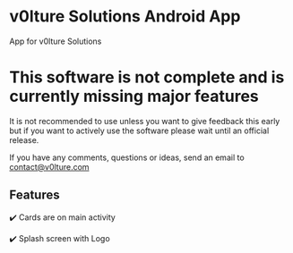 # v0lture Solutions Android App
App for v0lture Solutions

# This software is not complete and is currently missing major features
It is not recommended to use unless you want to give feedback this early but if you want to actively use the software please wait until an official release.

If you have any comments, questions or ideas, send an email to contact@v0lture.com

## Features
:heavy_check_mark: Cards are on main activity

:heavy_check_mark: Splash screen with Logo
